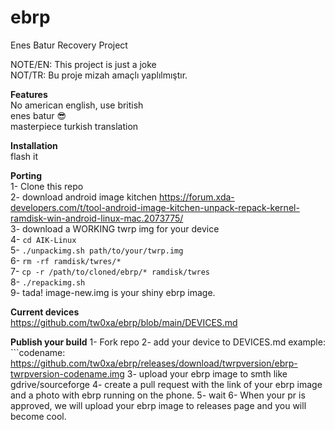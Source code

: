 # ebrp
Enes Batur Recovery Project

NOTE/EN: This project is just a joke\
NOT/TR: Bu proje mizah amaçlı yaplılmıştır.

**Features**\
No american english, use british\
enes batur :sunglasses:\
masterpiece turkish translation

**Installation**\
flash it

**Porting**\
1- Clone this repo\
2- download android image kitchen https://forum.xda-developers.com/t/tool-android-image-kitchen-unpack-repack-kernel-ramdisk-win-android-linux-mac.2073775/ \
3- download a WORKING twrp img for your device\
4- ```cd AIK-Linux```\
5- ```./unpackimg.sh path/to/your/twrp.img```\
6- ```rm -rf ramdisk/twres/*```\
7- ```cp -r /path/to/cloned/ebrp/* ramdisk/twres```\
8- ```./repackimg.sh```\
9- tada! image-new.img is your shiny ebrp image.

**Current devices**\
https://github.com/tw0xa/ebrp/blob/main/DEVICES.md

**Publish your build**
1- Fork repo
2- add your device to DEVICES.md
example: ```codename: https://github.com/tw0xa/ebrp/releases/download/twrpversion/ebrp-twrpversion-codename.img
3- upload your ebrp image to smth like gdrive/sourceforge 
4- create a pull request with the link of your ebrp image and a photo with ebrp running on the phone.
5- wait
6- When your pr is approved, we will upload your ebrp image to releases page and you will become cool.
